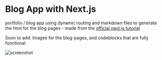 # Blog App with Next.js
portfolio / blog app using dynamic routing and markdown files to generate the html for the blog pages - made from the [official next.js tutorial](https://nextjs.org/learn/basics/create-nextjs-app)

Soon to add: Images for the blog-pages, and codeblocks that are fully functional

![screenshot](https://github.com/Milanxam/blog-app-next-js/assets/96538473/de7fdba8-29ea-4bad-a758-f4388ff48a10)
